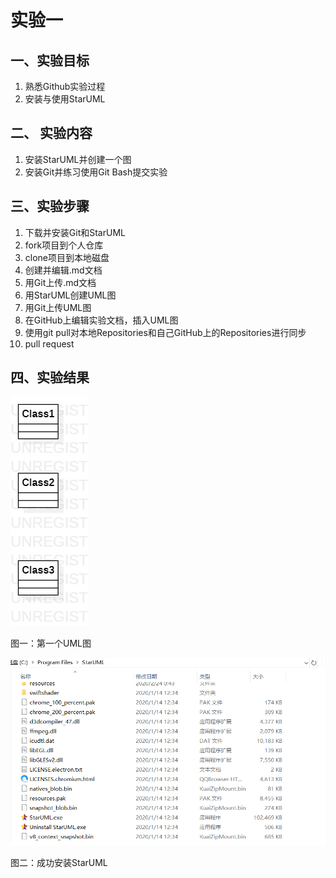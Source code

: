 # 实验一

## 一、实验目标

1. 熟悉Github实验过程
2. 安装与使用StarUML

## 二、 实验内容

1. 安装StarUML并创建一个图
2. 安装Git并练习使用Git Bash提交实验

## 三、实验步骤

1. 下载并安装Git和StarUML
2. fork项目到个人仓库
3. clone项目到本地磁盘
4. 创建并编辑.md文档
5. 用Git上传.md文档
6. 用StarUML创建UML图
7. 用Git上传UML图
8. 在GitHub上编辑实验文档，插入UML图
9. 使用git pull对本地Repositories和自己GitHub上的Repositories进行同步
10. pull request


## 四、实验结果

![第一个UML图](./model1.jpg)

图一：第一个UML图

![StarUML](./soft.jpg)

图二：成功安装StarUML

